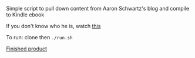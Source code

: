 Simple script to pull down content from Aaron Schwartz's blog and compile to Kindle ebook

If you don't know who he is, watch [this](https://www.youtube.com/watch?v=9vz06QO3UkQ)

To run: clone then `./run.sh`

[Finished product](https://github.com/tienthanh8490/aaronsw/raw/master/aaronsw.mobi)
